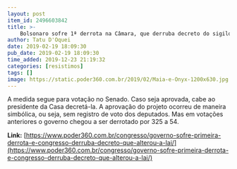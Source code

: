 ```yaml
---
layout: post
item_id: 2496603842
title: >-
    Bolsonaro sofre 1ª derrota na Câmara, que derruba decreto do sigilo
author: Tatu D'Oquei
date: 2019-02-19 18:09:30
pub_date: 2019-02-19 18:09:30
time_added: 2019-12-23 21:19:32
categories: [resistimos]
tags: []
image: https://static.poder360.com.br/2019/02/Maia-e-Onyx-1200x630.jpg
---
```


A medida segue para votação no Senado. Caso seja aprovada, cabe ao presidente da Casa decretá-la. A aprovação do projeto ocorreu de maneira simbólica, ou seja, sem registro de voto dos deputados. Mas em votações anteriores o governo chegou a ser derrotado por 325 a 54.

**Link:** [https://www.poder360.com.br/congresso/governo-sofre-primeira-derrota-e-congresso-derruba-decreto-que-alterou-a-lai/](https://www.poder360.com.br/congresso/governo-sofre-primeira-derrota-e-congresso-derruba-decreto-que-alterou-a-lai/)

